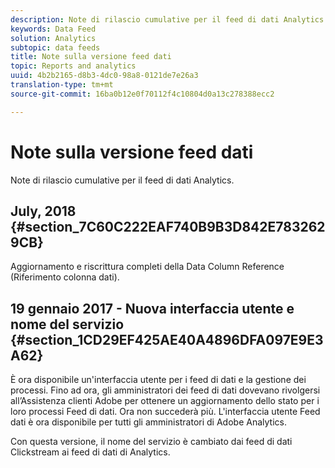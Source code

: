 ```yaml
---
description: Note di rilascio cumulative per il feed di dati Analytics.
keywords: Data Feed
solution: Analytics
subtopic: data feeds
title: Note sulla versione feed dati
topic: Reports and analytics
uuid: 4b2b2165-d8b3-4dc0-98a8-0121de7e26a3
translation-type: tm+mt
source-git-commit: 16ba0b12e0f70112f4c10804d0a13c278388ecc2

---
```



# Note sulla versione feed dati

Note di rilascio cumulative per il feed di dati Analytics.

## July, 2018 {#section_7C60C222EAF740B9B3D842E7832629CB}

Aggiornamento e riscrittura completi della Data Column Reference (Riferimento colonna dati).

## 19 gennaio 2017 - Nuova interfaccia utente e nome del servizio {#section_1CD29EF425AE40A4896DFA097E9E3A62}

È ora disponibile un'interfaccia utente per i feed di dati e la gestione dei processi. Fino ad ora, gli amministratori dei feed di dati dovevano rivolgersi all’Assistenza clienti Adobe per ottenere un aggiornamento dello stato per i loro processi Feed di dati. Ora non succederà più. L'interfaccia utente Feed dati è ora disponibile per tutti gli amministratori di Adobe Analytics.

Con questa versione, il nome del servizio è cambiato dai feed di dati Clickstream ai feed di dati di Analytics.
